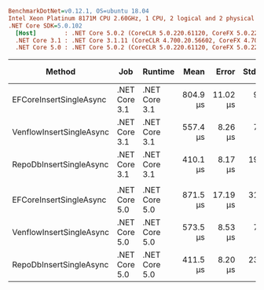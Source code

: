 ``` ini

BenchmarkDotNet=v0.12.1, OS=ubuntu 18.04
Intel Xeon Platinum 8171M CPU 2.60GHz, 1 CPU, 2 logical and 2 physical cores
.NET Core SDK=5.0.102
  [Host]        : .NET Core 5.0.2 (CoreCLR 5.0.220.61120, CoreFX 5.0.220.61120), X64 RyuJIT
  .NET Core 3.1 : .NET Core 3.1.11 (CoreCLR 4.700.20.56602, CoreFX 4.700.20.56604), X64 RyuJIT
  .NET Core 5.0 : .NET Core 5.0.2 (CoreCLR 5.0.220.61120, CoreFX 5.0.220.61120), X64 RyuJIT


```
|                   Method |           Job |       Runtime |     Mean |    Error |   StdDev | Ratio | RatioSD | Gen 0 | Gen 1 | Gen 2 | Allocated |
|------------------------- |-------------- |-------------- |---------:|---------:|---------:|------:|--------:|------:|------:|------:|----------:|
|  EFCoreInsertSingleAsync | .NET Core 3.1 | .NET Core 3.1 | 804.9 μs | 11.02 μs |  9.77 μs |  1.00 |    0.00 |     - |     - |     - |  19.62 KB |
| VenflowInsertSingleAsync | .NET Core 3.1 | .NET Core 3.1 | 557.4 μs |  8.26 μs |  7.72 μs |  0.69 |    0.01 |     - |     - |     - |   5.09 KB |
|  RepoDbInsertSingleAsync | .NET Core 3.1 | .NET Core 3.1 | 410.1 μs |  8.17 μs | 19.26 μs |  0.53 |    0.02 |     - |     - |     - |   4.32 KB |
|                          |               |               |          |          |          |       |         |       |       |       |           |
|  EFCoreInsertSingleAsync | .NET Core 5.0 | .NET Core 5.0 | 871.5 μs | 17.19 μs | 31.00 μs |  1.00 |    0.00 |     - |     - |     - |  18.22 KB |
| VenflowInsertSingleAsync | .NET Core 5.0 | .NET Core 5.0 | 573.5 μs |  8.53 μs |  7.98 μs |  0.65 |    0.02 |     - |     - |     - |   5.07 KB |
|  RepoDbInsertSingleAsync | .NET Core 5.0 | .NET Core 5.0 | 411.5 μs |  8.20 μs | 23.26 μs |  0.48 |    0.02 |     - |     - |     - |    4.3 KB |
